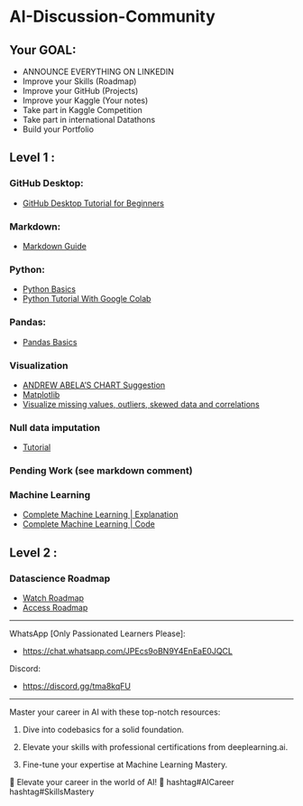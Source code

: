 # AI-Discussion-Community

## Your GOAL: 
* ANNOUNCE EVERYTHING ON LINKEDIN
* Improve your Skills (Roadmap)
* Improve your GitHub (Projects)
* Improve your Kaggle (Your notes)
* Take part in Kaggle Competition
* Take part in international Datathons
* Build your Portfolio

## Level 1 :

### GitHub Desktop:
* [GitHub Desktop Tutorial for Beginners](https://www.youtube.com/watch?v=MaqVvXv6zrU&t=15s&ab_channel=CameronMcKenzie)

### Markdown: 
* [Markdown Guide](https://colab.research.google.com/notebooks/markdown_guide.ipynb)

### Python: 
* [Python Basics](https://github.com/osamatech786/AI-Discussion-Community/blob/main/resource/1%20Python_basics.ipynb)
* [Python Tutorial With Google Colab](https://notebook.community/cs231n/cs231n.github.io/python-colab)

### Pandas: 
* [Pandas Basics](https://github.com/osamatech786/AI-Discussion-Community/blob/main/resource/2%20Pandas_basics.ipynb)

### Visualization

* [ANDREW ABELA’S CHART Suggestion](https://datavizblog.com/2013/04/29/andrew-abelas-chart-chooser/)
* [Matplotlib](https://www.kaggle.com/code/berkayalan/matplotlib-a-complete-data-visualization-guide)
* [Visualize missing values, outliers, skewed data and correlations](https://www.kaggle.com/code/jkanthony/data-exploration-and-visualization-guide-part-1)

### Null data imputation
* [Tutorial](https://app.datacamp.com/workspace/w/89e0778e-aa9c-4b4a-8366-6ba0ca780845)

### Pending Work (see markdown comment)
<!-- 
Data preprocessing
   Basic data type, dattime, 
   Duplicate
   Outliers (omar)
data analysis 
Feature extraction
Feature selection
 -->

### Machine Learning
* [Complete Machine Learning | Explanation](https://www.youtube.com/playlist?list=PLeo1K3hjS3uvCeTYTeyfe0-rN5r8zn9rw)
* [Complete Machine Learning | Code](https://github.com/codebasics/py/tree/master/ML)

## Level 2 :

### Datascience Roadmap
* [Watch Roadmap](https://www.youtube.com/watch?v=eaFaD_IBYW4)
* [Access Roadmap](https://github.com/osamatech786/AI-Discussion-Community/blob/main/resource/ds_roadmap.pdf)



-------------
WhatsApp [Only Passionated Learners Please]:  
- https://chat.whatsapp.com/JPEcs9oBN9Y4EnEaE0JQCL

Discord:
- https://discord.gg/tma8kqFU

<!-- YouTube :  
- https://www.youtube.com/@aidiscussioncommunity -->
-------------

Master your career in AI with these top-notch resources:

1. Dive into codebasics for a solid foundation.

2. Elevate your skills with professional certifications from deeplearning.ai.

3. Fine-tune your expertise at Machine Learning Mastery.

🚀 Elevate your career in the world of AI! 🤖 hashtag#AICareer hashtag#SkillsMastery
